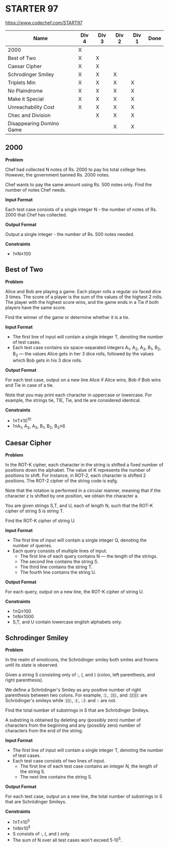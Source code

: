 # STARTER 97

https://www.codechef.com/START97

| Name                     | Div 4 | Div 3 | Div 2 | Div 1 | Done |
|--------------------------|-------|-------|-------|-------|------|
| 2000                     | X     |       |       |       |      |
| Best of Two              | X     | X     |       |       |      |
| Caesar Cipher            | X     | X     |       |       |      |
| Schrodinger Smiley       | X     | X     | X     |       |      |
| Triplets Min             | X     | X     | X     | X     |      |
| No Plaindrome            | X     | X     | X     | X     |      |
| Make it Special          | X     | X     | X     | X     |      |
| Unreachability Cost      | X     | X     | X     | X     |      |
| Chec and Division        |       | X     | X     | X     |      |
| Disappearing Domino Game |       |       | X     | X     |      |

## 2000

**Problem**

Chef had collected N notes of Rs. 2000 to pay his total college fees. However, the government banned Rs. 2000 notes.

Chef wants to pay the same amount using Rs. 500 notes only. Find the number of notes Chef needs.

**Input Format**

Each test case consists of a single integer N - the number of notes of Rs. 2000 that Chef has collected.

**Output Format**

Output a single integer - the number of Rs. 500 notes needed.

**Constraints**

- 1≤N≤100

## Best of Two

**Problem**

Alice and Bob are playing a game. Each player rolls a regular six faced dice 3 times.
The score of a player is the sum of the values of the highest 2 rolls. The player with the highest score wins, and the game ends in a Tie if both players have the same score.

Find the winner of the game or determine whether it is a tie.

**Input Format**

- The first line of input will contain a single integer T, denoting the number of test cases.
- Each test case contains six space-separated integers A<sub>1</sub>, A<sub>2</sub>, A<sub>3</sub>, B<sub>1</sub>, B<sub>2</sub>, B<sub>3</sub> — the values Alice gets in her 3 dice rolls, followed by the values which Bob gets in his 3 dice rolls.

**Output Format**

For each test case, output on a new line Alice if Alice wins, Bob if Bob wins and Tie in case of a tie.

Note that you may print each character in uppercase or lowercase. For example, the strings tie, TIE, Tie, and tIe are considered identical.

**Constraints**

- 1≤T≤10<sup>10</sup>
- 1≤A<sub>1</sub>, A<sub>2</sub>, A<sub>3</sub>, B<sub>1</sub>, B<sub>2</sub>, B<sub>3</sub>≤6

## Caesar Cipher

**Problem**

In the ROT-K cipher, each character in the string is shifted a fixed number of positions down the alphabet. The value of K represents the number of positions to shift. For instance, in ROT-2, each character is shifted 2 positions. The ROT-2 cipher of the string code is eqfg.

Note that the rotation is performed in a circular manner, meaning that if the character z is shifted by one position, we obtain the character a.

You are given strings S,T, and U, each of length N, such that the ROT-K cipher of string S is string T.

Find the ROT-K cipher of string U.

**Input Format**

- The first line of input will contain a single integer Q, denoting the number of queries.
- Each query consists of multiple lines of input.
  - The first line of each query contains N — the length of the strings.
  - The second line contains the string S.
  - The third line contains the string T.
  - The fourth line contains the string U.

**Output Format**

For each query, output on a new line, the ROT-K cipher of string U.

**Constraints**

- 1≤Q≤100
- 1≤N≤1000
- S,T, and U contain lowercase english alphabets only.

## Schrodinger Smiley

**Problem**

In the realm of emoticons, the Schrödinger smiley both smiles and frowns until its state is observed.

Given a string S consisting only of :, (, and ) (colon, left parenthesis, and right parenthesis).

We define a Schrödinger's Smiley as any positive number of right parenthesis between two colons. For example, :):, :))):, and :))))): are Schrödinger's smileys while :))(:, :(:, ::): and :: are not.

Find the total number of substrings in S that are Schrödinger Smileys.

A substring is obtained by deleting any (possibly zero) number of characters from the beginning and any (possibly zero) number of characters from the end of the string.

**Input Format**

- The first line of input will contain a single integer T, denoting the number of test cases.
- Each test case consists of two lines of input.
  - The first line of each test case contains an integer N, the length of the string S.
  - The next line contains the string S.

**Output Format**

For each test case, output on a new line, the total number of substrings in S that are Schrödinger Smileys.

**Constraints**

- 1≤T≤10<sup>5</sup>
- 1≤N≤10<sup>5</sup>
- S consists of :, (, and ) only.
- The sum of N over all test cases won't exceed 5⋅10<sup>5</sup>.


